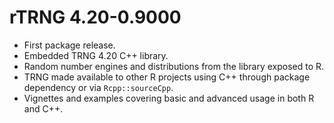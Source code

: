 # rTRNG 4.20-0.9000

* First package release.
* Embedded TRNG 4.20 C++ library.
* Random number engines and distributions from the library exposed to R. 
* TRNG made available to other R projects using C++ through package dependency
or via `Rcpp::sourceCpp`.
* Vignettes and examples covering basic and advanced usage in both R and C++.
